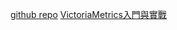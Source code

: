 [github repo](https://github.com/VictoriaMetrics/VictoriaMetrics)
[VictoriaMetrics入門與實戰](https://zyun.360.cn/blog/?p=1536)
